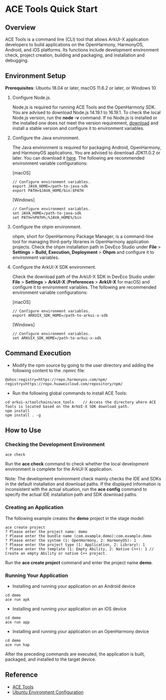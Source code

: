 # ACE Tools Quick Start

## Overview

ACE Tools is a command line (CLI) tool that allows ArkUI-X application developers to build applications on the OpenHarmony, HarmonyOS, Android, and iOS platforms. Its functions include development environment check, project creation, building and packaging, and installation and debugging.

## Environment Setup

**Prerequisites**: Ubuntu 18.04 or later, macOS 11.6.2 or later, or Windows 10

1. Configure Node.js.

   Node.js is required for running ACE Tools and the OpenHarmony SDK. You are advised to download Node.js 14.19.1 to 16.19.1. To check the local Node.js version, run the **node -v** command. If no Node.js is installed or the installed one does not meet the version requirement, [download](https://nodejs.org/en/download/) and install a stable version and configure it to environment variables.

2. Configure the Java environment.

   The Java environment is required for packaging Android, OpenHarmony, and HarmonyOS applications. You are advised to download JDK11.0.2 or later. You can download it [here](https://repo.huaweicloud.com/openjdk/). The following are recommended environment variable configurations:

   [macOS]

   ```shell
   // Configure environment variables.
   export JAVA_HOME=/path-to-java-sdk
   export PATH=$JAVA_HOME/bin:$PATH
   ```

   [Windows]

   ```shell
   // Configure environment variables.
   set JAVA_HOME=/path-to-java-sdk
   set PATH=%PATH%;%JAVA_HOME%/bin
   ```

3. Configure the ohpm environment.

   ohpm, short for OpenHarmony Package Manager, is a command-line tool for managing third-party libraries in OpenHarmony application projects. Check the ohpm installation path in DevEco Studio under **File** > **Settings** > **Build, Execution, Deployment** > **Ohpm** and configure it to environment variables.

4. Configure the ArkUI-X SDK environment.

   Check the download path of the ArkUI-X SDK in DevEco Studio under **File** > **Settings** > **ArkUI-X** (**Preferences** > **ArkUI-X** for macOS) and configure it to environment variables. The following are recommended environment variable configurations:

   [macOS]

   ```shell
   // Configure environment variables.
   export ARKUIX_SDK_HOME=/path-to-arkui-x-sdk
   ```

   [Windows]

   ```shell
   // Configure environment variables.
   set ARKUIX_SDK_HOME=/path-to-arkui-x-sdk
   ```

## Command Execution

   - Modify the npm source by going to the user directory and adding the following content to the .npmrc file:

   ```shell
   @ohos:registry=https://repo.harmonyos.com/npm/
   registry=https://repo.huaweicloud.com/repository/npm/
   ```

   - Run the following global commands to install ACE Tools:

   ```shell
   cd arkui-x/toolchains/ace_tools    // Access the directory where ACE Tools is located based on the ArkUI-X SDK download path.
   npm install
   npm install . -g
   ```

## How to Use

### Checking the Development Environment

   ```shell
   ace check
   ```

Run the **ace check** command to check whether the local development environment is complete for the ArkUI-X application.

Note: The development environment check mainly checks the IDE and SDKs in the default installation and download paths. If the displayed information is inconsistent with the actual situation, run the **ace config** command to specify the actual IDE installation path and SDK download paths.

### Creating an Application

   The following example creates the **demo** project in the stage model:

   ```shell
   ace create project
   ? Please enter the project name: demo
   ? Please enter the bundle name (com.example.demo):com.example.demo
   ? Please enter the system (1: OpenHarmony, 2: HarmonyOS): 1
   ? Please enter the project type (1: Application, 2: Library): 1
   ? Please enter the template (1: Empty Ability, 2: Native C++): 1 // Create an empty Ability or native C++ project.
   ```

Run the **ace create project** command and enter the project name **demo**.

### Running Your Application

* Installing and running your application on an Android device

```shell
cd demo
ace run apk
```

* Installing and running your application on an iOS device

```shell
cd demo
ace run app
```

* Installing and running your application on an OpenHarmony device

```shell
cd demo
ace run hap
```

After the preceding commands are executed, the application is built, packaged, and installed to the target device.

## Reference

- [ACE Tools](https://gitcode.com/arkui-x/cli/blob/master/README-EN.md)
- [Ubuntu Environment Configuration](../tutorial/how-to-configure-dev-environment.md)

<!--no_check-->

